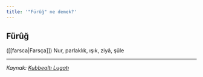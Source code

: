 ```yaml
---
title: '"Fürûğ" ne demek?'
---
```


## Fürûğ
([[farsca|Farsça]]) Nur, parlaklık, ışık, ziyâ, şûle

---
*Kaynak: [Kubbealtı Lugatı](https://lugatim.com/s/füruğ)*